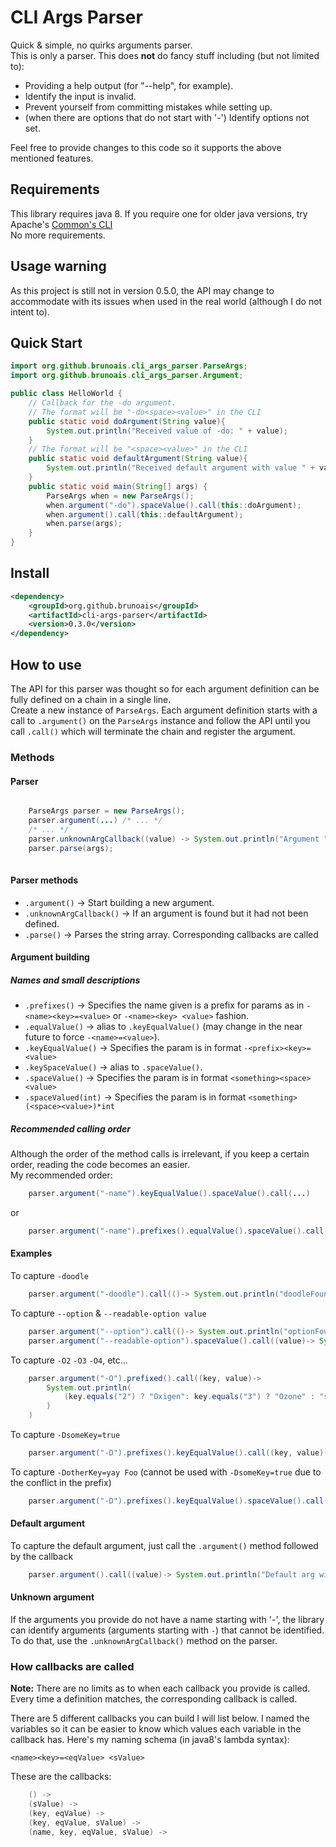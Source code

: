 # CLI Args Parser

Quick & simple, no quirks arguments parser.  
This is only a parser. This does <b>not</b> do fancy stuff including (but not limited to):

* Providing a help output (for "--help", for example).
* Identify the input is invalid.
* Prevent yourself from committing mistakes while setting up.
* (when there are options that do not start with '-') Identify options not set. 

Feel free to provide changes to this code so it supports the above mentioned features.

## Requirements

This library requires java 8. If you require one for older java versions, try Apache's [Common's CLI](https://commons.apache.org/cli/)  
No more requirements.

## Usage warning
As this project is still not in version 0.5.0, the API may change to accommodate with its issues when used in the real world
(although I do not intent to).  


## Quick Start

```java
import org.github.brunoais.cli_args_parser.ParseArgs;
import org.github.brunoais.cli_args_parser.Argument;

public class HelloWorld {
	// Callback for the -do argument.
	// The format will be "-do<space><value>" in the CLI
	public static void doArgument(String value){
		System.out.println("Received value of -do: " + value);
	}
	// The format will be "<space><value>" in the CLI
	public static void defaultArgument(String value){
		System.out.println("Received default argument with value " + value);
	}
    public static void main(String[] args) {
		ParseArgs when = new ParseArgs();
		when.argument("-do").spaceValue().call(this::doArgument);
		when.argument().call(this::defaultArgument);
		when.parse(args);
    }
}
```

## Install

```xml
<dependency>
	<groupId>org.github.brunoais</groupId>
	<artifactId>cli-args-parser</artifactId>
	<version>0.3.0</version>
</dependency>
``` 

## How to use

The API for this parser was thought so for each argument definition can be fully defined on a chain in a single line.  
Create a new instance of `ParseArgs`.
Each argument definition starts with a call to `.argument()` on the `ParseArgs` instance
and follow the API until you call `.call()` which will terminate the chain and register the argument.

### Methods

#### Parser

```java

	ParseArgs parser = new ParseArgs();
	parser.argument(...) /* ... */
	/* ... */
	parser.unknownArgCallback((value) -> System.out.println("Argument " + value + " is unknown"));
	parser.parse(args);
	
```

#### Parser methods
	
* `.argument()` -> Start building a new argument.
* `.unknownArgCallback()` -> If an argument is found but it had not been defined.
* `.parse()` -> Parses the string array. Corresponding callbacks are called

#### Argument building

##### Names and small descriptions

* `.prefixes()` -> Specifies the name given is a prefix for params as in `-<name><key>=<value>` or `-<name><key> <value>` fashion.
* `.equalValue()` -> alias to `.keyEqualValue()` (may change in the near future to force `-<name>=<value>`).
* `.keyEqualValue()` -> Specifies the param is in format `-<prefix><key>=<value>`
* `.keySpaceValue()` -> alias to `.spaceValue()`.
* `.spaceValue()` -> Specifies the param is in format `<something><space><value>`
* `.spaceValued(int)` -> Specifies the param is in format `<something>(<space><value>)*int`

##### Recommended calling order

Although the order of the method calls is irrelevant, if you keep a certain order, reading the code becomes an easier.  
My recommended order:
```java
	parser.argument("-name").keyEqualValue().spaceValue().call(...)
```	
	
or

```java
	parser.argument("-name").prefixes().equalValue().spaceValue().call(...)
```

#### Examples

To capture `-doodle`

```java
	parser.argument("-doodle").call(()-> System.out.println("doodleFound"))
```

To capture `--option` & `--readable-option value` 

```java
	parser.argument("--option").call(()-> System.out.println("optionFound"))
	parser.argument("--readable-option").spaceValue().call((value)-> System.out.println(value + "Found"))
```

To capture `-O2` `-O3` `-O4`, etc...

```java
	parser.argument("-O").prefixed().call((key, value)-> 
		System.out.println(
			(key.equals("2") ? "Oxigen": key.equals("3") ? "Ozone" : "something")+ " Found"
		)
	)
```

To capture `-DsomeKey=true`

```java
	parser.argument("-D").prefixes().keyEqualValue().call((key, value)-> System.out.println(key + "=" + value))
```

To capture `-DotherKey=yay Foo` (cannot be used with `-DsomeKey=true` due to the conflict in the prefix)

```java
	parser.argument("-D").prefixes().keyEqualValue().spaceValue().call((key, value, spaceValue)-> System.out.println(key + "=" + value + " " + spaceValue))
```


#### Default argument

To capture the default argument, just call the `.argument()` method followed by the callback

```java
	parser.argument().call((value)-> System.out.println("Default arg with " + value))
```

#### Unknown argument

If the arguments you provide do not have a name starting with '-', the library can identify arguments 
(arguments starting with `-`) that cannot be identified. To do that, use the `.unknownArgCallback()` method on the
parser.

### How callbacks are called

**Note:**
There are no limits as to when each callback you provide is called.
Every time a definition matches, the corresponding callback is called.

There are 5 different callbacks you can build I will list below. I named the variables so it can be easier to know
which values each variable in the callback has. Here's my naming schema (in java8's lambda syntax):

	<name><key>=<eqValue> <sValue>

These are the callbacks:

```java
	() -> 
	(sValue) ->
	(key, eqValue) ->
	(key, eqValue, sValue) ->
	(name, key, eqValue, sValue) ->
```


